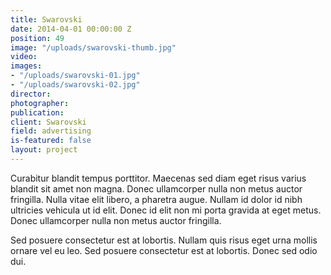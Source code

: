 ```yaml
---
title: Swarovski
date: 2014-04-01 00:00:00 Z
position: 49
image: "/uploads/swarovski-thumb.jpg"
video: 
images:
- "/uploads/swarovski-01.jpg"
- "/uploads/swarovski-02.jpg"
director: 
photographer: 
publication: 
client: Swarovski
field: advertising
is-featured: false
layout: project
---
```


Curabitur blandit tempus porttitor. Maecenas sed diam eget risus varius blandit sit amet non magna. Donec ullamcorper nulla non metus auctor fringilla. Nulla vitae elit libero, a pharetra augue. Nullam id dolor id nibh ultricies vehicula ut id elit. Donec id elit non mi porta gravida at eget metus. Donec ullamcorper nulla non metus auctor fringilla.

Sed posuere consectetur est at lobortis. Nullam quis risus eget urna mollis ornare vel eu leo. Sed posuere consectetur est at lobortis. Donec sed odio dui.